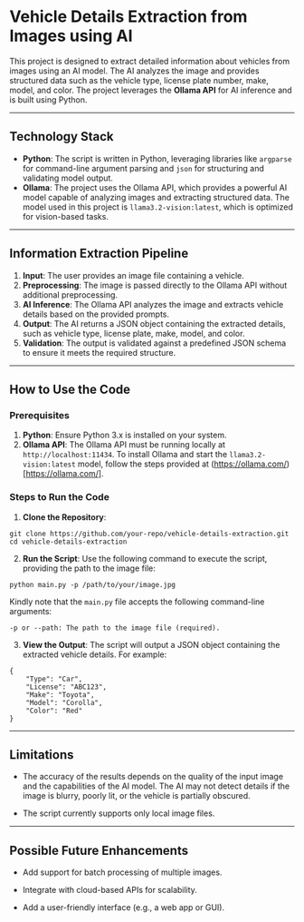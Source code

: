 # Vehicle Details Extraction from Images using AI

This project is designed to extract detailed information about vehicles from images using an AI model. The AI analyzes the image and provides structured data such as the vehicle type, license plate number, make, model, and color. The project leverages the **Ollama API** for AI inference and is built using Python.

---

## Technology Stack

- **Python**: The script is written in Python, leveraging libraries like `argparse` for command-line argument parsing and `json` for structuring and validating model output.
- **Ollama**: The project uses the Ollama API, which provides a powerful AI model capable of analyzing images and extracting structured data. The model used in this project is `llama3.2-vision:latest`, which is optimized for vision-based tasks.

---

## Information Extraction Pipeline

1. **Input**: The user provides an image file containing a vehicle.
2. **Preprocessing**: The image is passed directly to the Ollama API without additional preprocessing.
3. **AI Inference**: The Ollama API analyzes the image and extracts vehicle details based on the provided prompts.
4. **Output**: The AI returns a JSON object containing the extracted details, such as vehicle type, license plate, make, model, and color.
5. **Validation**: The output is validated against a predefined JSON schema to ensure it meets the required structure.

---

## How to Use the Code

### Prerequisites

1. **Python**: Ensure Python 3.x is installed on your system.
2. **Ollama API**: The Ollama API must be running locally at `http://localhost:11434`. To install Ollama and start the `llama3.2-vision:latest` model, follow the steps provided at (https://ollama.com/)[https://ollama.com/].

### Steps to Run the Code

1. **Clone the Repository**:

```
git clone https://github.com/your-repo/vehicle-details-extraction.git
cd vehicle-details-extraction
```

2. **Run the Script**:
   Use the following command to execute the script, providing the path to the image file:

```
python main.py -p /path/to/your/image.jpg
```

Kindly note that the `main.py` file accepts the following command-line arguments:

```
-p or --path: The path to the image file (required).
```

3. **View the Output**:
   The script will output a JSON object containing the extracted vehicle details. For example:

```
{
    "Type": "Car",
    "License": "ABC123",
    "Make": "Toyota",
    "Model": "Corolla",
    "Color": "Red"
}
```

---

## Limitations

- The accuracy of the results depends on the quality of the input image and the capabilities of the AI model. The AI may not detect details if the image is blurry, poorly lit, or the vehicle is partially obscured.

- The script currently supports only local image files.

---

## Possible Future Enhancements

- Add support for batch processing of multiple images.

- Integrate with cloud-based APIs for scalability.

- Add a user-friendly interface (e.g., a web app or GUI).
